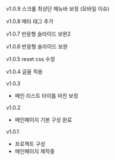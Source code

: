 v1.0.9
스크롤 최상단 메뉴바 보정 (모바일 이슈)

v1.0.8
메타 태그 추가

v1.0.7
반응형 슬라이드 보완2

v1.0.6
반응형 슬라이드 보완

v1.0.5
reset css 수정

v1.0.4
글꼴 적용

v1.0.3
- 메인 리스트 타이틀 마진 보정

v1.0.2
- 메인페이지 기본 구성 완료

v1.0.1
- 프로젝트 구성
- 메인페이지 제작중